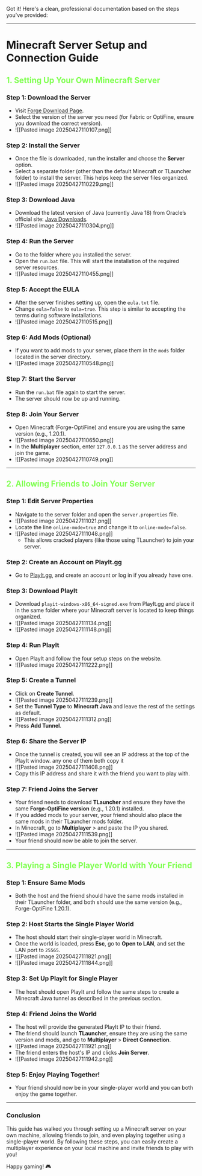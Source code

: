 
Got it! Here's a clean, professional documentation based on the steps you've provided:

---

# Minecraft Server Setup and Connection Guide

## **<span style="color:rgb(128, 255, 82)">1.</span> <span style="color:rgb(128, 255, 82)">Setting Up Your Own Minecraft Server</span>**

### **Step 1: Download the Server**
- Visit [Forge Download Page](https://files.minecraftforge.net/net/minecraftforge/forge/).
- Select the version of the server you need (for Fabric or OptiFine, ensure you download the correct version).
- ![[Pasted image 20250427110107.png]]
  
### **Step 2: Install the Server**
- Once the file is downloaded, run the installer and choose the **Server** option.
- Select a separate folder (other than the default Minecraft or TLauncher folder) to install the server. This helps keep the server files organized.
- ![[Pasted image 20250427110229.png]]

### **Step 3: Download Java**
- Download the latest version of Java (currently Java 18) from Oracle’s official site: [Java Downloads](https://www.oracle.com/in/java/technologies/downloads/#jdk24-windows).
- ![[Pasted image 20250427110304.png]]

### **Step 4: Run the Server**
- Go to the folder where you installed the server.
- Open the `run.bat` file. This will start the installation of the required server resources.
- ![[Pasted image 20250427110455.png]]

### **Step 5: Accept the EULA**
- After the server finishes setting up, open the `eula.txt` file.
- Change `eula=false` to `eula=true`. This step is similar to accepting the terms during software installations.
- ![[Pasted image 20250427110515.png]]

### **Step 6: Add Mods (Optional)**
- If you want to add mods to your server, place them in the `mods` folder located in the server directory.
- ![[Pasted image 20250427110548.png]]

### **Step 7: Start the Server**
- Run the `run.bat` file again to start the server.
- The server should now be up and running.

### **Step 8: Join Your Server**
- Open Minecraft (Forge-OptiFine) and ensure you are using the same version (e.g., 1.20.1).
- ![[Pasted image 20250427110650.png]]
- In the **Multiplayer** section, enter `127.0.0.1` as the server address and join the game.
- ![[Pasted image 20250427110749.png]]

---

## **<span style="color:rgb(128, 255, 82)">2. Allowing Friends to Join Your Server</span>**

### **Step 1: Edit Server Properties**
- Navigate to the server folder and open the `server.properties` file.
- ![[Pasted image 20250427111021.png]]
- Locate the line `online-mode=true` and change it to `online-mode=false`.
- ![[Pasted image 20250427111048.png]]
  - This allows cracked players (like those using TLauncher) to join your server.

### **Step 2: Create an Account on PlayIt.gg**
- Go to [PlayIt.gg](https://playit.gg/), and create an account or log in if you already have one.

### **Step 3: Download PlayIt**
- Download `playit-windows-x86_64-signed.exe` from PlayIt.gg and place it in the same folder where your Minecraft server is located to keep things organized.
- ![[Pasted image 20250427111134.png]]
- ![[Pasted image 20250427111148.png]]

### **Step 4: Run PlayIt**
- Open PlayIt and follow the four setup steps on the website.
- ![[Pasted image 20250427111222.png]]

### **Step 5: Create a Tunnel**
- Click on **Create Tunnel**.
- ![[Pasted image 20250427111239.png]]
- Set the **Tunnel Type** to **Minecraft Java** and leave the rest of the settings as default.
- ![[Pasted image 20250427111312.png]]
- Press **Add Tunnel**.

### **Step 6: Share the Server IP**
- Once the tunnel is created, you will see an IP address at the top of the PlayIt window.
  any one of them both copy it 
- ![[Pasted image 20250427111408.png]]
- Copy this IP address and share it with the friend you want to play with.

### **Step 7: Friend Joins the Server**
- Your friend needs to download **TLauncher** and ensure they have the same **Forge-OptiFine version** (e.g., 1.20.1) installed.
- If you added mods to your server, your friend should also place the same mods in their TLauncher mods folder.
- In Minecraft, go to **Multiplayer** >  and paste the IP you shared.
- ![[Pasted image 20250427111539.png]]
- Your friend should now be able to join the server.

---

## **<span style="color:rgb(128, 255, 82)">3. Playing a Single Player World with Your Friend</span>**

### **Step 1: Ensure Same Mods**
- Both the host and the friend should have the same mods installed in their TLauncher folder, and both should use the same version (e.g., Forge-OptiFine 1.20.1).

### **Step 2: Host Starts the Single Player World**
- The host should start their single-player world in Minecraft.
- Once the world is loaded, press **Esc**, go to **Open to LAN**, and set the LAN port to `25565`.
- ![[Pasted image 20250427111821.png]]
- ![[Pasted image 20250427111844.png]]

### **Step 3: Set Up PlayIt for Single Player**
- The host should open PlayIt and follow the same steps to create a Minecraft Java tunnel as described in the previous section.

### **Step 4: Friend Joins the World**
- The host will provide the generated PlayIt IP to their friend.
- The friend should launch **TLauncher**, ensure they are using the same version and mods, and go to **Multiplayer** > **Direct Connection**.
- ![[Pasted image 20250427111921.png]]
- The friend enters the host's IP and clicks **Join Server**.
- ![[Pasted image 20250427111942.png]]

### **Step 5: Enjoy Playing Together!**
- Your friend should now be in your single-player world and you can both enjoy the game together.

---

### **Conclusion**

This guide has walked you through setting up a Minecraft server on your own machine, allowing friends to join, and even playing together using a single-player world. By following these steps, you can easily create a multiplayer experience on your local machine and invite friends to play with you!

Happy gaming! 🎮